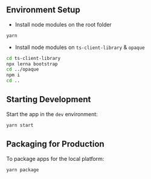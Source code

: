 ## Environment Setup

- Install node modules on the root folder

```bash
yarn
```

- Install node modules on `ts-client-library` & `opaque`

```bash
cd ts-client-library
npx lerna bootstrap
cd ../opaque
npm i
cd ..
```

## Starting Development

Start the app in the `dev` environment:

```bash
yarn start
```

## Packaging for Production

To package apps for the local platform:

```bash
yarn package
```
